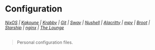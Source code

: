 # Configuration

###### [NixOS](etc/nixos/configuration.nix) | [Kakoune](config/kak/kakrc) | [Krabby](config/krabby/config.js) | [Git](config/git/config) | [Sway](config/sway/config) | [Nushell](config/nu/config.toml) | [Alacritty](config/alacritty/alacritty.yml) | [mpv](config/mpv/mpv.conf) | [Broot](config/broot/conf.toml) | [Starship](config/starship.toml) | [nginx](etc/nginx/nginx.conf) | [The Lounge](home/thelounge/config.js)

> Personal configuration files.
